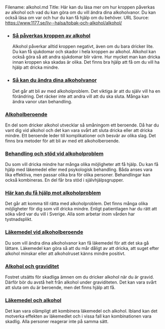 Filename: alkohol.md
Title: Här kan du läsa mer om hur kroppen påverkas av alkohol och vad du kan göra om du vill ändra dina alkoholvanor. Du kan också läsa om var och hur du kan få hjälp om du behöver.
URL Source: https://www.1177.se/liv--halsa/tobak-och-alkohol/alkohol/

*   ### [Så påverkas kroppen av alkohol](https://www.1177.se/liv--halsa/tobak-och-alkohol/alkohol/sa-paverkas-kroppen-av-alkohol/)
    
    Alkohol påverkar alltid kroppen negativt, även om du bara dricker lite. Du kan få sjukdomar och skador i hela kroppen av alkohol. Alkohol kan också göra så att andra sjukdomar blir värre. Hur mycket man kan dricka innan kroppen ska skadas är olika. Det finns bra hjälp att få om du vill ha hjälp att dricka mindre.
    
*   ### [Så kan du ändra dina alkoholvanor](https://www.1177.se/liv--halsa/tobak-och-alkohol/alkohol/sa-kan-du-andra-dina-alkoholvanor/)
    
    Det går att bli av med alkoholproblem. Det viktiga är att du själv vill ha en förändring. Det räcker inte att andra vill att du ska sluta. Många kan ändra vanor utan behandling.
    

### [Alkoholberoende](https://www.1177.se/sjukdomar--besvar/beroende-och-skadligt-bruk/alkoholberoende/)

En del som dricker alkohol utvecklar så småningom ett beroende. Då har du vant dig vid alkohol och det kan vara svårt att sluta dricka eller att dricka mindre. Ett beroende leder till komplikationer och besvär av olika slag. Det finns bra metoder för att bli av med ett alkoholberoende.

### [Behandling och stöd vid alkoholproblem](https://www.1177.se/undersokning-behandling/behandlingar-vid-psykiska-sjukdomar-och-besvar/behandling-och-stod-vid-alkoholproblem/)

Du som vill dricka mindre har många olika möjligheter att få hjälp. Du kan få hjälp med läkemedel eller med psykologisk behandling. Båda anses vara lika effektiva, men passar olika bra för olika personer. Behandlingar kan också kombineras. En del får bra stöd i självhjälpsgrupper.

### [Här kan du få hjälp mot alkoholproblem](https://www.1177.se/undersokning-behandling/behandlingar-vid-psykiska-sjukdomar-och-besvar/har-kan-du-fa-hjalp-mot-alkoholproblem/)

Det går att komma till rätta med alkoholproblem. Det finns många olika möjligheter för dig som vill dricka mindre. Enligt patientlagen har du rätt att söka vård var du vill i Sverige. Alla som arbetar inom vården har tystnadsplikt.

### [Läkemedel vid alkoholberoende](https://www.1177.se/undersokning-behandling/behandling-med-lakemedel/lakemedel-utifran-diagnos/lakemedel-vid-alkoholberoende/)

Du som vill ändra dina alkoholvanor kan få läkemedel för att det ska gå lättare. Läkemedel kan göra så att du mår dåligt av att dricka, att suget efter alkohol minskar eller att alkoholruset känns mindre positivt.

### [Alkohol och graviditet](https://www.1177.se/barn--gravid/graviditet/livsstil-och-halsa-under-graviditeten/alkohol-och-graviditet/)

Fostret utsätts för skadliga ämnen om du dricker alkohol när du är gravid. Därför bör du avstå helt från alkohol under graviditeten. Det kan vara svårt att sluta om du är beroende, men det finns hjälp att få.

### [Läkemedel och alkohol](https://www.1177.se/undersokning-behandling/behandling-med-lakemedel/rad-om-lakemedel/lakemedel-och-alkohol/)

Det kan vara olämpligt att kombinera läkemedel och alkohol. Ibland kan det motverka effekten av läkemedlet och i vissa fall kan kombinationen vara skadlig. Alla personer reagerar inte på samma sätt.